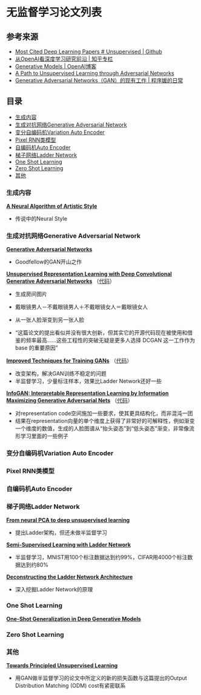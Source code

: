 # 无监督学习论文列表

## 参考来源
- [Most Cited Deep Learning Papers # Unsupervised | Github](https://github.com/terryum/awesome-deep-learning-papers#unsupervised)
- [从OpenAI看深度学习研究前沿 | 知乎专栏](https://zhuanlan.zhihu.com/p/20924929?f3fb8ead20=2fe7890562ecdbf5998ce5a6c0a1ba08)
- [Generative Models | OpenAI博客](https://openai.com/blog/generative-models/)
- [A Path to Unsupervised Learning through Adversarial Networks](https://code.facebook.com/posts/1587249151575490/a-path-to-unsupervised-learning-through-adversarial-networks/)
- [Generative Adversarial Networks（GAN）的现有工作 | 程序媛的日常](http://chuansong.me/n/317902651864)

## 目录
- [生成内容](生成内容)
- [生成对抗网络Generative Adversarial Network](#生成对抗网络generative-adversarial-network)
- [变分自编码机Variation Auto Encoder](#变分自编码机variation-auto-encoder)
- [Pixel RNN类模型](#pixel-rnn类模型)
- [自编码机Auto Encoder](#自编码机auto-encoder)
- [梯子网络Ladder Network](#梯子网络ladder-network)
- [One Shot Learning](one-shot-learning)
- [Zero Shot Learning](zero-shot-learning)
- [其他](#其他)

### 生成内容
[**A Neural Algorithm of Artistic Style**](https://arxiv.org/abs/1508.06576)
- 传说中的Neural Style

### 生成对抗网络Generative Adversarial Network

[**Generative Adversarial Networks**](http://arxiv.org/abs/1406.2661)
- Goodfellow的GAN开山之作

[**Unsupervised Representation Learning with Deep Convolutional Generative Adversarial Networks**](https://arxiv.org/abs/1511.06434)
（[代码](https://github.com/Newmu/dcgan_code)）
- 生成房间图片
- 戴眼镜男人－不戴眼镜男人＋不戴眼镜女人＝戴眼镜女人
- 从一张人脸渐变到另一张人脸

- “这篇论文的提出看似并没有很大创新，但其实它的开源代码现在被使用和借鉴的频率最高……这些工程性的突破无疑是更多人选择 DCGAN 这一工作作为 base 的重要原因”

[**Improved Techniques for Training GANs**](https://arxiv.org/abs/1606.03498)
（[代码](https://github.com/openai/improved-gan)）
- 改变架构，解决GAN训练不稳定的问题
- 半监督学习，少量标注样本，效果比Ladder Network还好一些

[**InfoGAN: Interpretable Representation Learning by Information Maximizing Generative Adversarial Nets**](https://arxiv.org/abs/1606.03657)
（[代码](https://github.com/openai/InfoGAN)）
- 对representation code空间施加一些要求，使其更具结构化，而非混沌一团
- 结果在representation向量的单个维度上获得了非常好的可解释性，例如渐变一个维度的数值，生成的人脸图谱从“抬头姿态”到“低头姿态”渐变，非常像流形学习里面的一些例子

### 变分自编码机Variation Auto Encoder

### Pixel RNN类模型

### 自编码机Auto Encoder

### 梯子网络Ladder Network

[**From neural PCA to deep unsupervised learning**](https://arxiv.org/abs/1411.7783)
- 提出Ladder架构，但还未做半监督学习

[**Semi-Supervised Learning with Ladder Network**](https://arxiv.org/abs/1507.02672)
- 半监督学习，MNIST用100个标注数据达到约99%，CIFAR用4000个标注数据达到约80%

[**Deconstructing the Ladder Network Architecture**](http://arxiv.org/abs/1511.06430)
- 深入挖掘Ladder Network的原理

### One Shot Learning
[**One-Shot Generalization in Deep Generative Models**](http://arxiv.org/abs/1603.05106)

### Zero Shot Learning

### 其他

[**Towards Principled Unsupervised Learning**](http://arxiv.org/abs/1511.06440)
- 用GAN做半监督学习的论文中所定义的新的损失函数与这篇提出的Output Distribution Matching (ODM) cost有紧密联系
